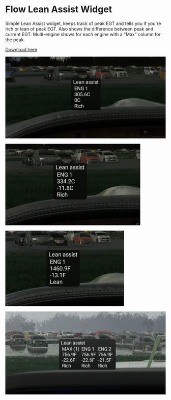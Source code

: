 # Flow Lean Assist Widget

Simple Lean Assist widget, keeps track of peak EGT and tells you if you're rich or lean of peak EGT. Also shows the difference between peak and current EGT.
Multi-engine shows for each engine with a "Max" column for the peak.

[Download here](https://github.com/ranbogmord/flow-leanassist/releases)

![Lean Assist 1](img/lean-assist-1.png)

![Lean Assist 2](img/lean-assist-2.png)

![Lean Assist 3](img/lean-assist-3.png)

![Lean Assist 4](img/lean-assist-4.png)
